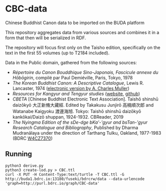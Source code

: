 # CBC-data

Chinese Buddhist Canon data to be imported on the BUDA platform

This repository aggregates data from various sources and combines it in a form that then will be serialized in RDF.

The repository will focus first only on the Taisho edition, specifically on the text in the first 55 volumes (up to T2184 included).

Data in the Public domain, gathered from the following sources:
- *Répertoire du Canon Bouddhique Sino-Japonais, Fascicule annexe du Hōbōgirin*, compilé par Paul Demiéville, Paris, Tokyo, 1978
- *The Korean Buddhist Canon: A Descriptive Catalogue*, Lewis R. Lancaster, 1974 ([electronic version by A. Charles Muller](http://www.acmuller.net/descriptive_catalogue/))
- *Resources for Kangyur and Tengyur studies* ([website](https://www.istb.univie.ac.at/kanjur/rktsneu/sub/index.php), [github](https://github.com/brunogml/rKTs))
- *CBETA* \[Chinese Buddhist Electronic Text Association\]. Taishō shinshū daizōkyō 大正新脩大藏經. Edited by Takakusu Junjirō 高楠順次郎 and Watanabe Kaigyoku 渡邊海旭. Tokyo: Taishō shinshū daizōkyō kankōkai/Daizō shuppan, 1924-1932. CBReader, 2019
- *The Nyingma Edition of the sDe-dge bKa'-'gyur and bsTan-'gyur Research Catalogue and Bibliography*, Published by Dharma Mudranālaya under the direction of Tarthang Tulku, Oakland, 1977-1983 (BDRC [W4CZ7370](http://tbrc.org/link?RID=W4CZ7370)) 


## Running

```
python3 derive.py
python3 create-lod.py > CBC.ttl
curl -X PUT -H Content-Type:text/turtle -T CBC.ttl -G http://buda1.bdrc.io:13180/fuseki/bdrcrw/data --data-urlencode 'graph=http://purl.bdrc.io/graph/CBC-data'
```